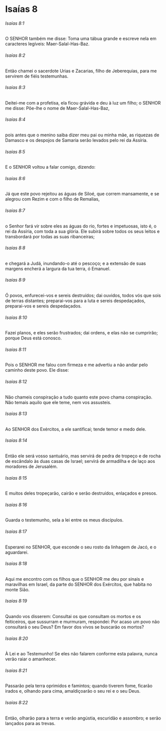 # Isaías 8

###### Isaías 8:1

O SENHOR também me disse: Toma uma tábua grande e escreve nela em caracteres legíveis: Maer-Salal-Has-Baz.

###### Isaías 8:2

Então chamei o sacerdote Urias e Zacarias, filho de Jeberequias, para me servirem de fiéis testemunhas.

###### Isaías 8:3

Deitei-me com a profetisa, ela ficou grávida e deu à luz um filho; o SENHOR me disse: Põe-lhe o nome de Maer-Salal-Has-Baz,

###### Isaías 8:4

pois antes que o menino saiba dizer meu pai ou minha mãe, as riquezas de Damasco e os despojos de Samaria serão levados pelo rei da Assíria.

###### Isaías 8:5

E o SENHOR voltou a falar comigo, dizendo:

###### Isaías 8:6

Já que este povo rejeitou as águas de Siloé, que correm mansamente, e se alegrou com Rezim e com o filho de Remalias,

###### Isaías 8:7

o Senhor fará vir sobre eles as águas do rio, fortes e impetuosas, isto é, o rei da Assíria, com toda a sua glória. Ele subirá sobre todos os seus leitos e transbordará por todas as suas ribanceiras;

###### Isaías 8:8

e chegará a Judá, inundando-o até o pescoço; e a extensão de suas margens encherá a largura da tua terra, ó Emanuel.

###### Isaías 8:9

Ó povos, enfurecei-vos e sereis destruídos; dai ouvidos, todos vós que sois de terras distantes; preparai-vos para a luta e sereis despedaçados, preparai-vos e sereis despedaçados.

###### Isaías 8:10

Fazei planos, e eles serão frustrados; dai ordens, e elas não se cumprirão; porque Deus está conosco.

###### Isaías 8:11

Pois o SENHOR me falou com firmeza e me advertiu a não andar pelo caminho deste povo. Ele disse:

###### Isaías 8:12

Não chameis conspiração a tudo quanto este povo chama conspiração. Não temais aquilo que ele teme, nem vos assusteis.

###### Isaías 8:13

Ao SENHOR dos Exércitos, a ele santificai; tende temor e medo dele.

###### Isaías 8:14

Então ele será vosso santuário, mas servirá de pedra de tropeço e de rocha de escândalo às duas casas de Israel; servirá de armadilha e de laço aos moradores de Jerusalém.

###### Isaías 8:15

E muitos deles tropeçarão, cairão e serão destruídos, enlaçados e presos.

###### Isaías 8:16

Guarda o testemunho, sela a lei entre os meus discípulos.

###### Isaías 8:17

Esperarei no SENHOR, que esconde o seu rosto da linhagem de Jacó, e o aguardarei.

###### Isaías 8:18

Aqui me encontro com os filhos que o SENHOR me deu por sinais e maravilhas em Israel, da parte do SENHOR dos Exércitos, que habita no monte Sião.

###### Isaías 8:19

Quando vos disserem: Consultai os que consultam os mortos e os feiticeiros, que sussurram e murmuram, respondei: Por acaso um povo não consultará o seu Deus? Em favor dos vivos se buscarão os mortos?

###### Isaías 8:20

À Lei e ao Testemunho! Se eles não falarem conforme esta palavra, nunca verão raiar o amanhecer.

###### Isaías 8:21

Passarão pela terra oprimidos e famintos; quando tiverem fome, ficarão irados e, olhando para cima, amaldiçoarão o seu rei e o seu Deus.

###### Isaías 8:22

Então, olharão para a terra e verão angústia, escuridão e assombro; e serão lançados para as trevas.


